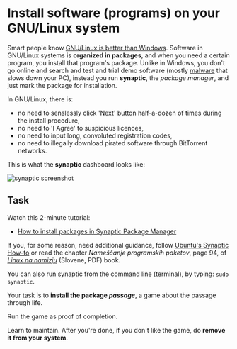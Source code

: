 Install software (programs) on your GNU/Linux system
====================================================

Smart people know [GNU/Linux is better than Windows](http://whylinuxisbetter.net/).
Software in GNU/Linux systems is **organized in packages**, and when you
need a certain program, you install that program's package.  Unlike in
Windows, you don't go online and search and test and trial demo software
(mostly [malware](http://en.wikipedia.org/wiki/Malware) that slows down your PC), instead you run **synaptic**,
the _package manager_, and just mark the package for installation.

In GNU/Linux, there is:
* no need to senslessly click 'Next' button half-a-dozen of times during the install procedure,
* no need to 'I Agree' to suspicious licences,
* no need to input long, convoluted registration codes,
* no need to illegally download pirated software through BitTorrent networks.

This is what the **synaptic** dashboard looks like:

![synaptic screenshot](http://upload.wikimedia.org/wikipedia/commons/9/93/Synaptic-screenshot.png)

Task
----
Watch this 2-minute tutorial:
* [How to install packages in Synaptic Package Manager](http://www.youtube.com/watch?v=vQgOxpG8vLY)

If you, for some reason, need additional guidance, follow
[Ubuntu's Synaptic How-to](https://help.ubuntu.com/community/SynapticHowto) or
read the chapter _Nameščanje programskih paketov_, page 94, of
[_Linux na namizju_](http://dk.fdv.uni-lj.si/ek/pdfs/ek_kovacic_2010_Linux_na_namizju.pdf) (Slovene, PDF) book.

You can also run synaptic from the command line (terminal),
by typing: `sudo synaptic`.

Your task is to **install the package _passage_**,
a game about the passage through life.

Run the game as proof of completion.

Learn to maintain. After you're done, if you don't like the game, do **remove it from your system**.
